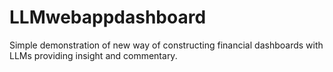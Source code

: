 # LLMwebappdashboard
Simple demonstration of new way of constructing financial dashboards with LLMs providing insight and commentary.
